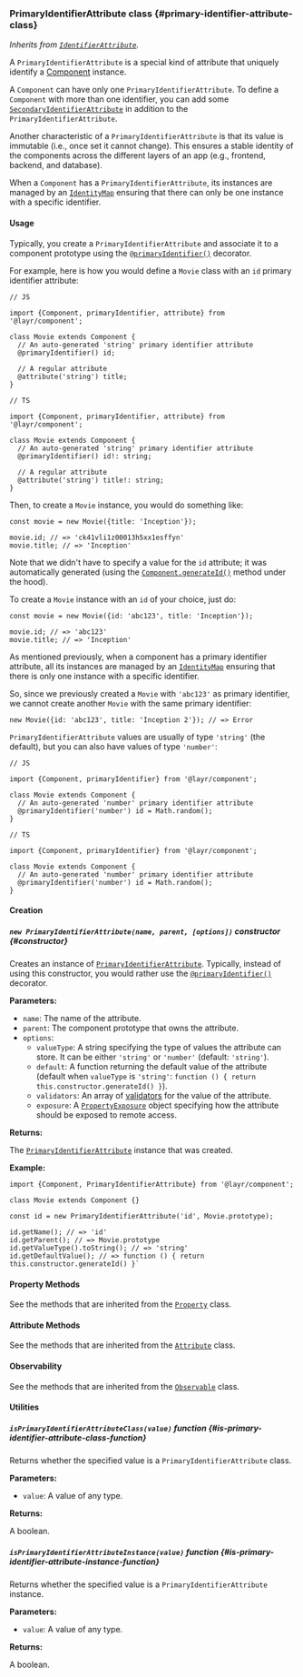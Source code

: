 ### PrimaryIdentifierAttribute <badge type="primary">class</badge> {#primary-identifier-attribute-class}

*Inherits from [`IdentifierAttribute`](https://layrjs.com/docs/v2/reference/identifier-attribute).*

A `PrimaryIdentifierAttribute` is a special kind of attribute that uniquely identify a [Component](https://layrjs.com/docs/v2/reference/component) instance.

A `Component` can have only one `PrimaryIdentifierAttribute`. To define a `Component` with more than one identifier, you can add some [`SecondaryIdentifierAttribute`](https://layrjs.com/docs/v2/reference/secondary-identifier-attribute) in addition to the `PrimaryIdentifierAttribute`.

Another characteristic of a `PrimaryIdentifierAttribute` is that its value is immutable (i.e., once set it cannot change). This ensures a stable identity of the components across the different layers of an app (e.g., frontend, backend, and database).

When a `Component` has a `PrimaryIdentifierAttribute`, its instances are managed by an [`IdentityMap`](https://layrjs.com/docs/v2/reference/identity-map) ensuring that there can only be one instance with a specific identifier.

#### Usage

Typically, you create a `PrimaryIdentifierAttribute` and associate it to a component prototype using the [`@primaryIdentifier()`](https://layrjs.com/docs/v2/reference/component#primary-identifier-decorator) decorator.

For example, here is how you would define a `Movie` class with an `id` primary identifier attribute:

```
// JS

import {Component, primaryIdentifier, attribute} from '@layr/component';

class Movie extends Component {
  // An auto-generated 'string' primary identifier attribute
  @primaryIdentifier() id;

  // A regular attribute
  @attribute('string') title;
}
```

```
// TS

import {Component, primaryIdentifier, attribute} from '@layr/component';

class Movie extends Component {
  // An auto-generated 'string' primary identifier attribute
  @primaryIdentifier() id!: string;

  // A regular attribute
  @attribute('string') title!: string;
}
```

Then, to create a `Movie` instance, you would do something like:

```
const movie = new Movie({title: 'Inception'});

movie.id; // => 'ck41vli1z00013h5xx1esffyn'
movie.title; // => 'Inception'
```

Note that we didn't have to specify a value for the `id` attribute; it was automatically generated (using the [`Component.generateId()`](https://layrjs.com/docs/v2/reference/component#generate-id-class-method) method under the hood).

To create a `Movie` instance with an `id` of your choice, just do:

```
const movie = new Movie({id: 'abc123', title: 'Inception'});

movie.id; // => 'abc123'
movie.title; // => 'Inception'
```

As mentioned previously, when a component has a primary identifier attribute, all its instances are managed by an [`IdentityMap`](https://layrjs.com/docs/v2/reference/identity-map) ensuring that there is only one instance with a specific identifier.

So, since we previously created a `Movie` with `'abc123'` as primary identifier, we cannot create another `Movie` with the same primary identifier:

```
new Movie({id: 'abc123', title: 'Inception 2'}); // => Error
```

`PrimaryIdentifierAttribute` values are usually of type `'string'` (the default), but you can also have values of type `'number'`:

```
// JS

import {Component, primaryIdentifier} from '@layr/component';

class Movie extends Component {
  // An auto-generated 'number' primary identifier attribute
  @primaryIdentifier('number') id = Math.random();
}
```

```
// TS

import {Component, primaryIdentifier} from '@layr/component';

class Movie extends Component {
  // An auto-generated 'number' primary identifier attribute
  @primaryIdentifier('number') id = Math.random();
}
```

#### Creation

##### `new PrimaryIdentifierAttribute(name, parent, [options])` <badge type="secondary">constructor</badge> {#constructor}

Creates an instance of [`PrimaryIdentifierAttribute`](https://layrjs.com/docs/v2/reference/primary-identifier-attribute). Typically, instead of using this constructor, you would rather use the [`@primaryIdentifier()`](https://layrjs.com/docs/v2/reference/component#primary-identifier-decorator) decorator.

**Parameters:**

* `name`: The name of the attribute.
* `parent`: The component prototype that owns the attribute.
* `options`:
  * `valueType`: A string specifying the type of values the attribute can store. It can be either `'string'` or `'number'` (default: `'string'`).
  * `default`: A function returning the default value of the attribute (default when `valueType` is `'string'`: `function () { return this.constructor.generateId() }`).
  * `validators`: An array of [validators](https://layrjs.com/docs/v2/reference/validator) for the value of the attribute.
  * `exposure`: A [`PropertyExposure`](https://layrjs.com/docs/v2/reference/property#property-exposure-type) object specifying how the attribute should be exposed to remote access.

**Returns:**

The [`PrimaryIdentifierAttribute`](https://layrjs.com/docs/v2/reference/primary-identifier-attribute) instance that was created.

**Example:**

```
import {Component, PrimaryIdentifierAttribute} from '@layr/component';

class Movie extends Component {}

const id = new PrimaryIdentifierAttribute('id', Movie.prototype);

id.getName(); // => 'id'
id.getParent(); // => Movie.prototype
id.getValueType().toString(); // => 'string'
id.getDefaultValue(); // => function () { return this.constructor.generateId() }`
```

#### Property Methods

See the methods that are inherited from the [`Property`](https://layrjs.com/docs/v2/reference/property#basic-methods) class.

#### Attribute Methods

See the methods that are inherited from the [`Attribute`](https://layrjs.com/docs/v2/reference/attribute#value-type) class.

#### Observability

See the methods that are inherited from the [`Observable`](https://layrjs.com/docs/v2/reference/observable#observable-class) class.

#### Utilities

##### `isPrimaryIdentifierAttributeClass(value)` <badge type="tertiary-outline">function</badge> {#is-primary-identifier-attribute-class-function}

Returns whether the specified value is a `PrimaryIdentifierAttribute` class.

**Parameters:**

* `value`: A value of any type.

**Returns:**

A boolean.

##### `isPrimaryIdentifierAttributeInstance(value)` <badge type="tertiary-outline">function</badge> {#is-primary-identifier-attribute-instance-function}

Returns whether the specified value is a `PrimaryIdentifierAttribute` instance.

**Parameters:**

* `value`: A value of any type.

**Returns:**

A boolean.
